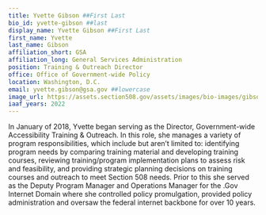 ```yaml
---
title: Yvette Gibson ##First Last
bio_id: yvette-gibson ##last
display_name: Yvette Gibson ##First Last
first_name: Yvette
last_name: Gibson
affiliation_short: GSA
affiliation_long: General Services Administration
position: Training & Outreach Director
office: Office of Government-wide Policy
location: Washington, D.C.
email: yvette.gibson@gsa.gov ##lowercase
image_url: https://assets.section508.gov/assets/images/bio-images/gibson-yvette.png
iaaf_years: 2022 
---
```

In January of 2018, Yvette began serving as the Director, Government-wide Accessibility Training & Outreach. In this role, she manages a variety of program responsibilities, which include but aren’t limited to: identifying program needs by comparing training material and developing training courses, reviewing training/program implementation plans to assess risk and feasibility, and providing strategic planning decisions on training courses and outreach to meet Section 508 needs. Prior to this she served as the Deputy Program Manager and Operations Manager for the .Gov Internet Domain where she controlled policy promulgation, provided policy administration and oversaw the federal internet backbone for over 10 years.